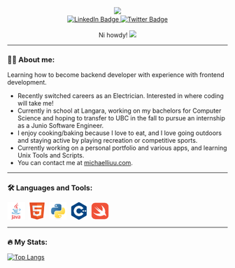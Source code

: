 <div id="header" align="center">
  <img src="https://media.giphy.com/media/13HgwGsXF0aiGY/giphy.gif" width="250"/>
</div>
<div id="badges" align="center">
  <a href="https://www.linkedin.com/in/michaelliuu/">
    <img src="https://img.shields.io/badge/LinkedIn-darkblue?style=for-the-badge&logo=linkedin&logoColor=white" alt="LinkedIn Badge"/>
  </a>
  <a href="https://twitter.com/mykaleee">
    <img src="https://img.shields.io/badge/Twitter-blue?style=for-the-badge&logo=twitter&logoColor=white" alt="Twitter Badge"/>
  </a>
</div>
<div id="badges" align="center">
  <img src="https://komarev.com/ghpvc/?username=your-github-username&style=flat-square&color=ff69b4" alt=""/>
</div>  
<div align="center"> 
  Ni howdy!
  <img src="https://media.giphy.com/media/hvRJCLFzcasrR4ia7z/giphy.gif" width="25px"/>
</div>

---

### :man_technologist: About me:
Learning how to become backend developer with experience with frontend development.
- Recently switched careers as an Electrician. Interested in where coding will take me!
- Currently in school at Langara, working on my bachelors for Computer Science and hoping to transfer to UBC in the fall to pursue an internship as a Junio Software Engineer.
- I enjoy cooking/baking because I love to eat, and I love going outdoors and staying active by playing recreation or competitive sports.
- Currently working on a personal portfolio and various apps, and learning Unix Tools and Scripts.
- You can contact me at [michaelliuu.com](mailto:michaelliuu@hotmail.com).

---

### :hammer_and_wrench: Languages and Tools:

<div>
  <img src="https://github.com/devicons/devicon/blob/master/icons/java/java-original-wordmark.svg" title="Java" alt="Java" width="40" height="40"/>&nbsp;
  <img src="https://github.com/devicons/devicon/blob/master/icons/html5/html5-original.svg" title="HTML5" alt="HTML" width="40" height="40"/>&nbsp;
  <img src="https://github.com/devicons/devicon/blob/master/icons/python/python-original.svg" title="HTML5" alt="HTML" width="40" height="40"/>&nbsp;
  <img src="https://github.com/devicons/devicon/blob/master/icons/cplusplus/cplusplus-plain.svg" title="HTML5" alt="HTML" width="40" height="40"/>&nbsp;
  <img src="https://github.com/devicons/devicon/blob/master/icons/swift/swift-original.svg" title="HTML5" alt="HTML" width="40" height="40"/>&nbsp;
</div>  

---

### :fire: My Stats:

[![Top Langs](https://github-readme-stats.vercel.app/api/top-langs/?username=michaelliuuu&layout=compact&theme=vision-friendly-dark)](https://github.com/michaelliuuu/github-readme-stats)
